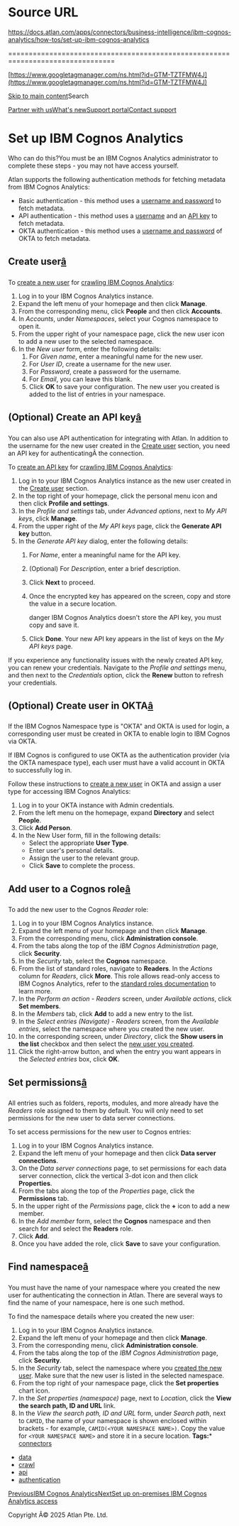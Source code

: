 # Source URL
https://docs.atlan.com/apps/connectors/business-intelligence/ibm-cognos-analytics/how-tos/set-up-ibm-cognos-analytics

================================================================================

<!--
canonical: https://docs.atlan.com/apps/connectors/business-intelligence/ibm-cognos-analytics/how-tos/set-up-ibm-cognos-analytics
link-alternate: https://docs.atlan.com/apps/connectors/business-intelligence/ibm-cognos-analytics/how-tos/set-up-ibm-cognos-analytics
meta-description: :::warning Who can do this? You must be an IBM Cognos Analytics administrator to complete these steps - you may not have access yourself.
meta-docsearch:docusaurus_tag: docs-default-current
meta-docsearch:language: en
meta-docsearch:version: current
meta-docusaurus_locale: en
meta-docusaurus_tag: docs-default-current
meta-docusaurus_version: current
meta-generator: Docusaurus v3.8.1
meta-og-description: :::warning Who can do this? You must be an IBM Cognos Analytics administrator to complete these steps - you may not have access yourself.
meta-og-locale: en
meta-og-title: Set up IBM Cognos Analytics | Atlan Documentation
meta-og-url: https://docs.atlan.com/apps/connectors/business-intelligence/ibm-cognos-analytics/how-tos/set-up-ibm-cognos-analytics
meta-twitter:card: summary_large_image
meta-viewport: width=device-width,initial-scale=1
title: Set up IBM Cognos Analytics | Atlan Documentation
-->

[https://www.googletagmanager.com/ns.html?id=GTM-TZTFMW4J](https://www.googletagmanager.com/ns.html?id=GTM-TZTFMW4J)

[Skip to main content](#__docusaurus_skipToContent_fallback)Search

[Partner with us](https://docs.google.com/forms/d/e/1FAIpQLScuAIhCm2GS7YFstrOjawbP8J7PUmOynQo7wI2yGCcCyEcVSw/viewform)[What's new](https://shipped.atlan.com/)[Support portal](https://atlan.zendesk.com/auth/v2/login/signin?return_to=https%3A%2F%2Fatlan.zendesk.com%2Fhc%2Fen-us&theme=hc&locale=en-us&brand_id=1900000425113&auth_origin=1900000425113%2Cfalse%2Ctrue)[Contact support](/support/submit-request)

Set up IBM Cognos Analytics
===========================

Who can do this?You must be an IBM Cognos Analytics administrator to complete these steps \- you may not have access yourself.

Atlan supports the following authentication methods for fetching metadata from IBM Cognos Analytics:

* Basic authentication \- this method uses a [username and password](#create-user) to fetch metadata.
* API authentication \- this method uses a [username](#create-user) and an [API key](#optional-create-an-api-key) to fetch metadata.
* OKTA authentication \- this method uses a [username and password](#optional-create-user-in-okta) of OKTA to fetch metadata.

Create user[â](#create-user "Direct link to Create user")
-----------------------------------------------------------

To [create a new user](https://www.ibm.com/docs/en/cognos-analytics/12.0.0?topic=namespace-creating-managing-users) for [crawling IBM Cognos Analytics](/apps/connectors/business-intelligence/ibm-cognos-analytics/how-tos/crawl-ibm-cognos-analytics):

1. Log in to your IBM Cognos Analytics instance.
2. Expand the left menu of your homepage and then click **Manage**.
3. From the corresponding menu, click **People** and then click **Accounts**.
4. In *Accounts*, under *Namespaces*, select your Cognos namespace to open it.
5. From the upper right of your namespace page, click the new user icon to add a new user to the selected namespace.
6. In the *New user* form, enter the following details:
    1. For *Given name*, enter a meaningful name for the new user.
    2. For *User ID*, create a username for the new user.
    3. For *Password*, create a password for the username.
    4. For *Email*, you can leave this blank.
    5. Click **OK** to save your configuration. The new user you created is added to the list of entries in your namespace.

(Optional) Create an API key[â](#optional-create-an-api-key "Direct link to (Optional) Create an API key")
------------------------------------------------------------------------------------------------------------

You can also use API authentication for integrating with Atlan. In addition to the username for the new user created in the [Create user](#create-user) section, you need an API key for authenticatingÂ the connection.

To [create an API key](https://www.ibm.com/docs/en/cognos-analytics/11.2.0?topic=settings-creating-personal-api-keys) for [crawling IBM Cognos Analytics](/apps/connectors/business-intelligence/ibm-cognos-analytics/how-tos/crawl-ibm-cognos-analytics):

1. Log in to your IBM Cognos Analytics instance as the new user created in the [Create user](#create-user) section.
2. In the top right of your homepage, click the personal menu icon and then click **Profile and settings**.
3. In the *Profile and settings* tab, under *Advanced options*, next to *My API keys*, click **Manage**.
4. From the upper right of the *My API keys* page, click the **Generate API key** button.
5. In the *Generate API key* dialog, enter the following details:
    1. For *Name*, enter a meaningful name for the API key.
    2. (Optional) For *Description*, enter a brief description.
    3. Click **Next** to proceed.
    4. Once the encrypted key has appeared on the screen, copy and store the value in a secure location.
    
        danger IBM Cognos Analytics doesn't store the API key, you must copy and save it.
    5. Click **Done**. Your new API key appears in the list of keys on the *My API keys* page.

If you experience any functionality issues with the newly created API key, you can renew your credentials. Navigate to the *Profile and settings* menu, and then next to the *Credentials* option, click the **Renew** button to refresh your credentials.

(Optional) Create user in OKTA[â](#optional-create-user-in-okta "Direct link to (Optional) Create user in OKTA")
------------------------------------------------------------------------------------------------------------------

If the IBM Cognos Namespace type is "OKTA" and OKTA is used for login, a
corresponding user must be created in OKTA to enable login to IBM Cognos via
OKTA.

If IBM Cognos is configured to use OKTA as the authentication provider (via the OKTA namespace type), each user must have a valid account in OKTA to successfully log in.

Follow these instructions to [create a new user](https://help.okta.com/en-us/content/topics/users-groups-profiles/usgp-create-assign-user-type.htm) in OKTA and assign a user type for accessing IBM Cognos Analytics:

1. Log in to your OKTA instance with Admin credentials.
2. From the left menu on the homepage, expand **Directory** and select **People**.
3. Click **Add Person**.
4. In the New User form, fill in the following details:
    * Select the appropriate **User Type**.
    * Enter user's personal details.
    * Assign the user to the relevant group.
    * Click **Save** to complete the process.

Add user to a Cognos role[â](#add-user-to-a-cognos-role "Direct link to Add user to a Cognos role")
-----------------------------------------------------------------------------------------------------

To add the new user to the Cognos *Reader* role:

1. Log in to your IBM Cognos Analytics instance.
2. Expand the left menu of your homepage and then click **Manage**.
3. From the corresponding menu, click **Administration console**.
4. From the tabs along the top of the *IBM Cognos Administration* page, click **Security**.
5. In the *Security* tab, select the **Cognos** namespace.
6. From the list of standard roles, navigate to **Readers**. In the *Actions* column for *Readers*, click **More**. This role allows read\-only access to IBM Cognos Analytics, refer to the [standard roles documentation](https://www.ibm.com/docs/en/cognos-analytics/11.2.0?topic=roles-standard) to learn more.
7. In the *Perform an action \- Readers* screen, under *Available actions*, click **Set members**.
8. In the *Members* tab, click **Add** to add a new entry to the list.
9. In the *Select entries (Navigate)* *\- Readers* screen, from the *Available entries*, select the namespace where you created the new user.
10. In the corresponding screen, under *Directory*, click the **Show users in the list** checkbox and then select the [new user you created](#create-user).
11. Click the right\-arrow button, and when the entry you want appears in the *Selected entries* box, click **OK**.

Set permissions[â](#set-permissions "Direct link to Set permissions")
-----------------------------------------------------------------------

All entries such as folders, reports, modules, and more already have the *Readers* role assigned to them by default. You will only need to set permissions for the new user to data server connections.

To set access permissions for the new user to Cognos entries:

1. Log in to your IBM Cognos Analytics instance.
2. Expand the left menu of your homepage and then click **Data server connections**.
3. On the *Data server connections* page, to set permissions for each data server connection, click the vertical 3\-dot icon and then click **Properties**.
4. From the tabs along the top of the *Properties* page, click the **Permissions** tab.
5. In the upper right of the *Permissions* page, click the **\+** icon to add a new member.
6. In the *Add member* form, select the **Cognos** namespace and then search for and select the **Readers** role.
7. Click **Add**.
8. Once you have added the role, click **Save** to save your configuration.

Find namespace[â](#find-namespace "Direct link to Find namespace")
--------------------------------------------------------------------

You must have the name of your namespace where you created the new user for authenticating the connection in Atlan. There are several ways to find the name of your namespace, here is one such method.

To find the namespace details where you created the new user:

1. Log in to your IBM Cognos Analytics instance.
2. Expand the left menu of your homepage and then click **Manage**.
3. From the corresponding menu, click **Administration console**.
4. From the tabs along the top of the *IBM Cognos Administration* page, click **Security**.
5. In the *Security* tab, select the namespace where you [created the new user](#create-user). Make sure that the new user is listed in the selected namespace.
6. From the top right of your namespace page, click the **Set properties** chart icon.
7. In the *Set properties (namespace)* page, next to *Location*, click the **View the search path, ID and URL** link.
8. In the *View the search path, ID and URL* form, under *Search path*, next to `CAMID`, the name of your namespace is shown enclosed within brackets \- for example, `CAMID(<YOUR NAMESPACE NAME>)`. Copy the value for `<YOUR NAMESPACE NAME>` and store it in a secure location.
**Tags:*** [connectors](/tags/connectors)
* [data](/tags/data)
* [crawl](/tags/crawl)
* [api](/tags/api)
* [authentication](/tags/authentication)

[PreviousIBM Cognos Analytics](/apps/connectors/business-intelligence/ibm-cognos-analytics)[NextSet up on\-premises IBM Cognos Analytics access](/apps/connectors/business-intelligence/ibm-cognos-analytics/how-tos/set-up-on-premises-ibm-cognos-analytics-access)

Copyright Â© 2025 Atlan Pte. Ltd.

